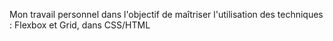 Mon travail personnel dans l'objectif de maîtriser l'utilisation des techniques : Flexbox et Grid, dans CSS/HTML

<!---
trong53/trong53 is a ✨ special ✨ repository because its `README.md` (this file) appears on your GitHub profile.
You can click the Preview link to take a look at your changes.
--->
